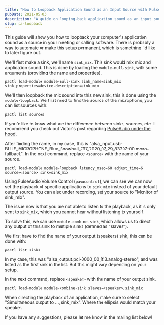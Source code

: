```yaml
---
title: "How to Loopback Application Sound as an Input Source with PulseAudio"
pubDate: 2021-05-03
description: "A guide on looping-back application sound as an input source with PulseAudio"
slug: pa-loopback
---
```


This guide will show you how to loopback your computer's application sound as a
source in your meeting or calling software. There is probably a way to automate
or make this setup permanent, which is something I'd like to later figure out.

We'll first make a sink, we'll name `sink_mix`. This sink would mix mic and
application sound. This is done by loading the `module-null-sink`, with some
arguments (providing the name and properties).

```
pactl load-module module-null-sink sink_name=sink_mix sink_properties=device.description=sink_mix
```

We'll then loopback the mic sound into this new sink, this is done using the
`module-loopback`. We first need to find the source of the microphone, you can
list sources with:

```
pactl list sources
```

If you'd like to know what are the difference between sinks, sources, etc. I
recommend you check out Victor's post regarding [PulseAudio under the
hood](https://gavv.github.io/articles/pulseaudio-under-the-hood/#key-abstractions).

After finding the name, in my case, this is
"alsa_input.usb-BLUE_MICROPHONE_Blue_Snowball_797_2020_07_29_83297-00.mono-fallback".
In the next command, replace `<source>` with the name of your source.

```
pactl load-module module-loopback latency_msec=60 adjust_time=6 source=<source> sink=sink_mix
```

Using PulseAudio Volume Control (`pavucontrol`), we can see we can now set the
playback of specific applications to `sink_mix` instead of your default output
source. You can also under recording, set your source to "Monitor of sink_mix".

The issue now is that you are not able to listen to the playback, as it is only
sent to `sink_mix`, which you cannot hear without listening to yourself.

To solve this, we can use `module-combine-sink`, which allows us to direct any
output of this sink to multiple sinks (defined as "slaves").

We first have to find the name of your output (speakers) sink, this can be done
with:

```
pactl list sinks
```

In my case, this was "alsa_output.pci-0000_00_1f.3.analog-stereo", and was
listed as the first sink in the list. But this might vary depending on your
setup.

In the next command, replace `<speaker>` with the name of your output sink.

```
pactl load-module module-combine-sink slaves=<speaker>,sink_mix
```

When directing the playback of an application, make sure to select
"Simultaneous output to ..., sink_mix". Where the ellipsis would match your
speaker.

If you have any suggestions, please let me know in the mailing list below!
